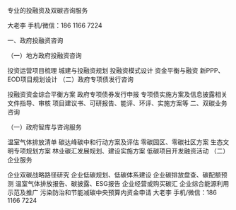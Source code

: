 专业的投融资及双碳咨询服务

大老李 手机/微信：186 1166 7224

一、政府投融资咨询

（一）地方政府投融资咨询

投资运营项目梳理
城建与投融资规划
投融资模式设计
资金平衡与融资
新PPP、EOD项目规划设计
（二）政府专项债发行咨询

投融资资金综合平衡方案
政府专项债券发行申报
专项债实施方案及信息披露相关文件指导、审核
项目建议书、可研报告、能评、环评、实施方案等
二、双碳业务咨询

（一）政府智库与咨询服务

温室气体排放清单
碳达峰碳中和行动方案及评估
零碳园区、零碳社区方案
生态文明专项规划方案
林业碳汇发展规划、建设实施方案
低碳项目开发融资活动
（二）企业服务

企业双碳战略路径研究
企业低碳规划、低碳体系建设
企业碳排放盘查、碳配额预测
温室气体排放报告、碳披露、ESG报告
企业经营或购买碳汇
企业综合能源利用示范及推广
污染防治和节能减碳中央预算内资金申请
大老李 手机/微信：186 1166 7224

